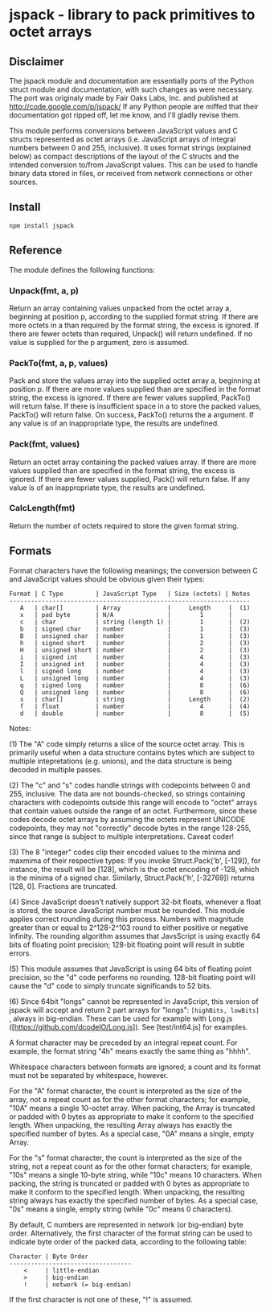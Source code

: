 jspack - library to pack primitives to octet arrays
====================================================
## Disclaimer
The jspack module and documentation are essentially ports of the
Python struct module and documentation, with such changes as were necessary. The port was originaly made by Fair Oaks Labs, Inc. and published at http://code.google.com/p/jspack/
If any Python people are miffed that their documentation got ripped off, let me know,
and I'll gladly revise them.

This module performs conversions between JavaScript values and C structs
represented as octet arrays (i.e. JavaScript arrays of integral numbers
between 0 and 255, inclusive).  It uses format strings (explained below) as
compact descriptions of the layout of the C structs and the intended conversion
to/from JavaScript values.  This can be used to handle binary data stored in
files, or received from network connections or other sources.

## Install
    npm install jspack

## Reference

The module defines the following functions:

### Unpack(fmt, a, p)
Return an array containing values unpacked from the octet array a,
beginning at position p, according to the supplied format string.  If there
are more octets in a than required by the format string, the excess is
ignored.  If there are fewer octets than required, Unpack() will return
undefined.  If no value is supplied for the p argument, zero is assumed.

### PackTo(fmt, a, p, values)
Pack and store the values array into the supplied octet array a, beginning
at position p.  If there are more values supplied than are specified in the
format string, the excess is ignored.  If there are fewer values supplied,
PackTo() will return false.  If there is insufficient space in a to store
the packed values, PackTo() will return false.  On success, PackTo() returns
the a argument. If any value is of an inappropriate type, the results are
undefined.

### Pack(fmt, values)
Return an octet array containing the packed values array.  If there are
more values supplied than are specified in the format string, the excess is
ignored.  If there are fewer values supplied, Pack() will return false.  If
any value is of an inappropriate type, the results are undefined.

### CalcLength(fmt)
Return the number of octets required to store the given format string.


## Formats
Format characters have the following meanings; the conversion between C and
JavaScript values should be obvious given their types:

    Format | C Type         | JavaScript Type   | Size (octets) | Notes
    -------------------------------------------------------------------
       A   | char[]         | Array             |     Length     |  (1)
       x   | pad byte       | N/A               |        1       |
       c   | char           | string (length 1) |        1       |  (2)
       b   | signed char    | number            |        1       |  (3)
       B   | unsigned char  | number            |        1       |  (3)
       h   | signed short   | number            |        2       |  (3)
       H   | unsigned short | number            |        2       |  (3)
       i   | signed int     | number            |        4       |  (3)
       I   | unsigned int   | number            |        4       |  (3)
       l   | signed long    | number            |        4       |  (3)
       L   | unsigned long  | number            |        4       |  (3)
       q   | signed long    | number            |        8       |  (6)
       Q   | unsigned long  | number            |        8       |  (6)
       s   | char[]         | string            |     Length     |  (2)
       f   | float          | number            |        4       |  (4)
       d   | double         | number            |        8       |  (5)
Notes:

  (1) The "A" code simply returns a slice of the source octet array.  This is
  primarily useful when a data structure contains bytes which are subject to
  multiple intepretations (e.g. unions), and the data structure is being
  decoded in multiple passes.

  (2) The "c" and "s" codes handle strings with codepoints between 0 and 255,
  inclusive.  The data are not bounds-checked, so strings containing  characters
  with codepoints outside this range will encode to "octet" arrays that contain
  values outside the range of an octet.  Furthermore, since these codes decode
  octet arrays by assuming the octets represent UNICODE codepoints, they may
  not "correctly" decode bytes in the range 128-255, since that range is subject
  to multiple interpretations.  Caveat coder!

  (3) The 8 "integer" codes clip their encoded values to the minima and maxmima
  of their respective types:  If you invoke Struct.Pack('b', [-129]), for
  instance, the result will be [128], which is the octet encoding of -128,
  which is the minima of a signed char.  Similarly, Struct.Pack('h', [-32769])
  returns [128, 0].  Fractions are truncated.

  (4) Since JavaScript doesn't natively support 32-bit floats, whenever a float
  is stored, the source JavaScript number must be rounded.  This module applies
  correct rounding during this process.  Numbers with magnitude greater than or
  equal to 2^128-2^103 round to either positive or negative Infinity. The
  rounding algorithm assumes that JavsScript is using exactly 64 bits of
  floating point precision; 128-bit floating point will result in subtle errors.

  (5) This module assumes that JavaScript is using 64 bits of floating point
  precision, so the "d" code performs no rounding.  128-bit floating point will
  cause the "d" code to simply truncate significands to 52 bits.

  (6) Since 64bit "longs" cannot be represented in JavaScript, this version of
  jspack will accept and return 2 part arrays for "longs": ```[highBits, lowBits]```
  , always in big-endian.
  These can be used for example with Long.js ([https://github.com/dcodeIO/Long.js]).
  See [test/int64.js] for examples.

A format character may be preceded by an integral repeat count.  For example,
the format string "4h" means exactly the same thing as "hhhh".

Whitespace characters between formats are ignored; a count and its format must
not be separated by whitespace, however.

For the "A" format character, the count is interpreted as the size of the
array, not a repeat count as for the other format characters; for example, "10A"
means a single 10-octet array.  When packing, the Array is truncated or padded
with 0 bytes as appropriate to make it conform to the specified length.  When
unpacking, the resulting Array always has exactly the specified number of bytes.
As a special case, "0A" means a single, empty Array.

For the "s" format character, the count is interpreted as the size of the
string, not a repeat count as for the other format characters; for example,
"10s" means a single 10-byte string, while "10c" means 10 characters.  When
packing, the string is truncated or padded with 0 bytes as appropriate to make
it conform to the specified length.  When unpacking, the resulting string always
has exactly the specified number of bytes.  As a special case, "0s" means a
single, empty string (while "0c" means 0 characters).


By default, C numbers are represented in network (or big-endian) byte order.
Alternatively, the first character of the format string can be used to indicate
byte order of the packed data, according to the following table:

    Character | Byte Order
    ----------------------------------
        <     | little-endian
        >     | big-endian
        !     | network (= big-endian)

If the first character is not one of these, "!" is assumed.
